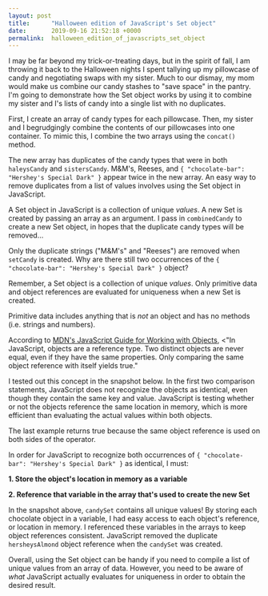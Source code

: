 ```yaml
---
layout: post
title:      "Halloween edition of JavaScript's Set object"
date:       2019-09-16 21:52:18 +0000
permalink:  halloween_edition_of_javascripts_set_object
---
```



I may be far beyond my trick-or-treating days, but in the spirit of fall, I am throwing it back to the Halloween nights I spent tallying up my pillowcase of candy and negotiating swaps with my sister. Much to our dismay, my mom would make us combine our candy stashes to "save space" in the pantry. I'm going to demonstrate how the Set object works by using it to combine my sister and I's lists of candy into a single list with no duplicates.

First, I create an array of candy types for each pillowcase. Then, my sister and I begrudgingly combine the contents of our pillowcases into one container. To mimic this, I combine the two arrays using the `concat()` method.

[](http://i.imgur.com/HIMpRcI.png?1)

The new array has duplicates of the candy types that were in both `haleysCandy` and `sistersCandy`. M&M's, Reeses, and `{ "chocolate-bar": "Hershey's Special Dark" }` appear twice in the new array. An easy way to remove duplicates from a list of values involves using the Set object in JavaScript.

[](http://i.imgur.com/fqiMtjD.png)

A Set object in JavaScript is a collection of unique *values*. A new Set is created by passing an array as an argument. I pass in `combinedCandy` to create a new Set object, in hopes that the duplicate candy types will be removed...

[](http://i.imgur.com/GijRG78.png)

Only the duplicate strings ("M&M's" and "Reeses") are removed when `setCandy` is created. Why are there still two occurrences of the `{ "chocolate-bar": "Hershey's Special Dark" }` object?

Remember, a Set object is a collection of unique *values*. Only primitive data and object references are evaluated for uniqueness when a new Set is created.

Primitive data includes anything that is *not* an object and has no methods (i.e. strings and numbers).

According to [MDN's JavaScript Guide for Working with Objects](http://developer.mozilla.org/en-US/docs/Web/JavaScript/Guide/Working_with_Objects), 
<"In JavaScript, objects are a reference type. Two distinct objects are never equal, even if they have the same properties. Only comparing the same object reference with itself yields true."

I tested out this concept in the snapshot below. In the first two comparison statements, JavaScript does not recognize the objects as identical, even though they contain the same key and value. JavaScript is testing whether or not the objects reference the same location in memory, which is more efficient than evaluating the actual values within both objects.

The last example returns true because the same object reference is used on both sides of the operator.

[](http://i.imgur.com/1iWcphF.png)

In order for JavaScript to recognize both occurrences of `{ "chocolate-bar": "Hershey's Special Dark" }` as identical, I must:

**1. Store the object's location in memory as a variable**

[](http://i.imgur.com/3iiSJFZ.png)

**2. Reference that variable in the array that's used to create the new Set**

[](http://i.imgur.com/0WaOQKy.png)

In the snapshot above, `candySet` contains all unique values! By storing each chocolate object in a variable, I had easy access to each object's reference, or location in memory. I referenced these variables in the arrays to keep object references consistent. JavaScript removed the duplicate `hersheysAlmond` object reference when the `candySet` was created.

Overall, using the Set object can be handy if you need to compile a list of unique values from an array of data. However, you need to be aware of *what* JavaScript actually evaluates for uniqueness in order to obtain the desired result.





